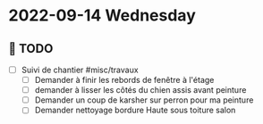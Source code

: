 # 2022-09-14 Wednesday

## 📆 TODO
- [ ] Suivi de chantier #misc/travaux 
	- [ ] Demander à finir les rebords de fenêtre à l'étage 
	- [ ] demander à lisser les côtés du chien assis avant peinture
	- [ ] Demander un coup de karsher sur perron pour ma peinture 
	- [ ] Demander nettoyage bordure Haute sous toiture salon